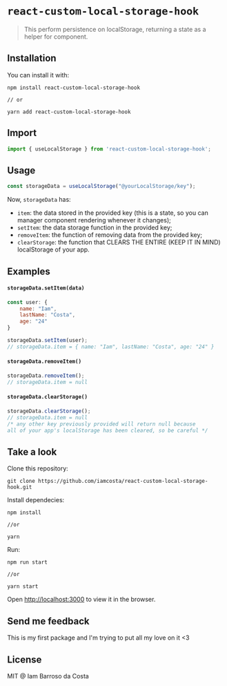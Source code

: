 # `react-custom-local-storage-hook`

> This perform persistence on localStorage, returning a state as a helper for component.

## Installation

You can install it with:

```
npm install react-custom-local-storage-hook

// or

yarn add react-custom-local-storage-hook
```

## Import

```js
import { useLocalStorage } from 'react-custom-local-storage-hook';
```

## Usage

```js
const storageData = useLocalStorage("@yourLocalStorage/key");
```

Now, `storageData` has:

- `item`: the data stored in the provided key (this is a state, so you can manager component rendering whenever it changes);
- `setItem`: the data storage function in the provided key;
- `removeItem`: the function of removing data from the provided key;
- `clearStorage`: the function that CLEARS THE ENTIRE (KEEP IT IN MIND) localStorage of your app.

## Examples
#### `storageData.setItem(data)`
```js
const user: {
    name: "Iam",
    lastName: "Costa",
    age: "24"
}

storageData.setItem(user);
// storageData.item = { name: "Iam", lastName: "Costa", age: "24" }
```

#### `storageData.removeItem()`
```js
storageData.removeItem();
// storageData.item = null
```

#### `storageData.clearStorage()`
```js
storageData.clearStorage();
// storageData.item = null
/* any other key previously provided will return null because 
all of your app's localStorage has been cleared, so be careful */
```
## Take a look

Clone this repository:
```
git clone https://github.com/iamcosta/react-custom-local-storage-hook.git
```
Install dependecies:
```
npm install

//or 

yarn
```
Run:
```
npm run start

//or 

yarn start
```
Open [http://localhost:3000](http://localhost:3000) to view it in the browser.

## Send me feedback
This is my first package and I'm trying to put all my love on it <3

## License

MIT @ Iam Barroso da Costa
